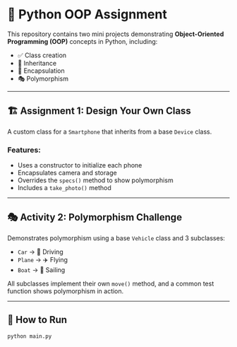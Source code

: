 # 🧠 Python OOP Assignment

This repository contains two mini projects demonstrating **Object-Oriented Programming (OOP)** concepts in Python, including:

- ✅ Class creation
- 🔁 Inheritance
- 🔐 Encapsulation
- 🎭 Polymorphism

---

## 🏗️ Assignment 1: Design Your Own Class
A custom class for a `Smartphone` that inherits from a base `Device` class.

### Features:
- Uses a constructor to initialize each phone
- Encapsulates camera and storage
- Overrides the `specs()` method to show polymorphism
- Includes a `take_photo()` method

---

## 🎭 Activity 2: Polymorphism Challenge
Demonstrates polymorphism using a base `Vehicle` class and 3 subclasses:

- `Car` → 🚗 Driving
- `Plane` → ✈️ Flying
- `Boat` → 🚢 Sailing

All subclasses implement their own `move()` method, and a common test function shows polymorphism in action.

---

## 🚀 How to Run

```bash
python main.py
